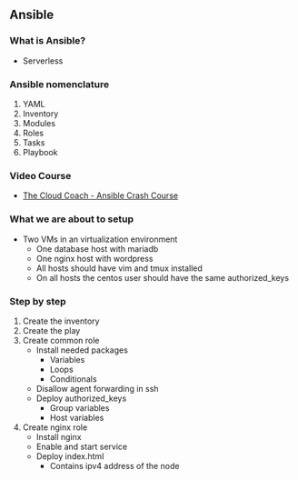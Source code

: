 ## Ansible

### What is Ansible?

- Serverless

### Ansible nomenclature

1. YAML
1. Inventory
1. Modules
1. Roles
1. Tasks
1. Playbook

### Video Course

- [The Cloud Coach - Ansible Crash Course](https://www.thecloud.coach/ansible-crash-course)

### What we are about to setup

- Two VMs in an virtualization environment
    - One database host with mariadb
    - One nginx host with wordpress
    - All hosts should have vim and tmux installed
    - On all hosts the centos user should have the same authorized_keys

### Step by step

1. Create the inventory
1. Create the play
1. Create common role
    - Install needed packages
        - Variables
        - Loops
        - Conditionals
    - Disallow agent forwarding in ssh
    - Deploy authorized_keys
        - Group variables
        - Host variables
1. Create nginx role
    - Install nginx
    - Enable and start service
    - Deploy index.html
        - Contains ipv4 address of the node
